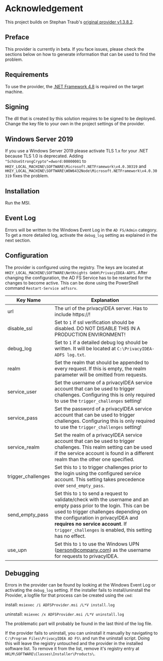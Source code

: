 # Acknowledgement
This project builds on Stephan Traub's [original provider v1.3.8.2](https://github.com/sbidy/privacyIDEA-ADFSProvider/tree/f66100713e650d134ac50fcbd3965b71ae588d47). 

## Preface
This provider is currently in beta. If you face issues, please check the sections below on how to generate information that can be used to find the problem.

## Requirements
To use the provider, the [.NET Framework 4.8](https://dotnet.microsoft.com/download/dotnet-framework/net48) is required on the target machine.

## Signing
The dll that is created by this solution requires to be signed to be deployed. Change the key file to your own in the project settings of the provider.

## Windows Server 2019
If you use a Windows Server 2019 please activate TLS 1.x for your .NET because TLS 1.0 is deprecated.
Adding `"SchUseStrongCrypto"=dword:00000001` to `HKEY_LOCAL_MACHINE\SOFTWARE\Microsoft.NETFramework\v4.0.30319`
and `HKEY_LOCAL_MACHINE\SOFTWARE\WOW6432Node\Microsoft.NETFramework\v4.0.30319` fixes the problem.

## Installation
Run the MSI.

## Event Log
Errors will be written to the Windows Event Log in the `AD FS/Admin` category. To get a more detailed log, activate the `debug_log` setting as explained in the next section.

## Configuration
The provider is configured using the registry. The keys are located at `HKEY_LOCAL_MACHINE\SOFTWARE\NetKnights GmbH\PrivacyIDEA-ADFS`.
After changing the configuration, the AD FS Service has to be restarted for the changes to become active. This can be done using the PowerShell command `Restart-Service adfssrv`.

| Key Name | Explanation |
| ----- | ----- |
| url | The url of the privacyIDEA server. Has to include https://! |
| disable_ssl | Set to `1` if ssl verification should be disabled. DO NOT DISABLE THIS IN A PRODUCTION ENVIRONMENT! |
| debug_log | Set to `1` if a detailed debug log should be written. It will be located at `C:\PrivacyIDEA-ADFS log.txt`. |
| realm | Set the realm that should be appended to every request. If this is empty, the realm parameter will be omitted from requests. |
| service_user | Set the username of a privacyIDEA service account that can be used to trigger challenges. Configuring this is only required to use the `trigger_challenges` setting! |
| service_pass | Set the password of a privacyIDEA service account that can be used to trigger challenges. Configuring this is only required to use the `trigger_challenges` setting! |
| service_realm | Set the realm of a privacyIDEA service account that can be used to trigger challenges. This realm setting can be used if the service account is found in a different realm than the other one specified. |
| trigger_challenges | Set this to `1` to trigger challenges prior to the login using the configured service account. This setting takes precedence over `send_empty_pass`. |
| send_empty_pass | Set this to `1` to send a request to validate/check with the username and an empty pass prior to the login. This can be used to trigger challenges depending on the configuration in privacyIDEA and **requires no service account**. If `trigger_challenges` is enabled, this setting has no effect. |
| use_upn | Set this to `1` to use the Windows UPN (person@company.com) as the username for requests to privacyIDEA. |

## Debugging
Errors in the provider can be found by looking at the Windows Event Log or activating the `debug_log` setting.
If the installer fails to install/uninstall the Provider, a logfile for that process can be created using the `cmd`:

install:      `msiexec /i ADFSProvider.msi /L*V install.log`

uninstall:    `msiexec /x ADFSProvider.msi /L*V uninstall.log`

The problematic part will probably be found in the last third of the log file.

If the provider fails to uninstall, you can uninstall it manually by navigating to `C:\Program Files\PrivacyIDEA AD FS\` and run the uninstall script. Doing this will leave the registry untouched and the provider in the installed software list. To remove it from the list, remove it's registry entry at `HKLM\SOFTWARE\Classes\Installer\Products\`.
